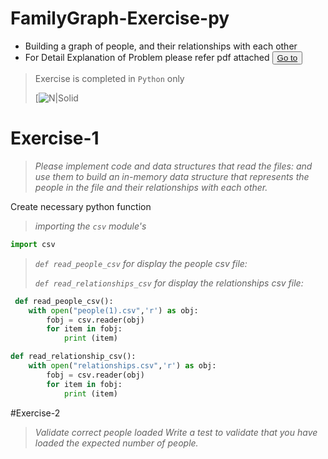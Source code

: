 # FamilyGraph-Exercise-py
- Building a graph of people, and their relationships with each other 
- For Detail Explanation of Problem please refer pdf attached <button>
    <a href="README.pdf"> Go to </a>
</button>

> Exercise is completed in `Python` only 
> 
> [![N|Solid](https://user-images.githubusercontent.com/104903815/178705703-b8842343-cded-4e49-be09-933d13e4e618.png)


# Exercise-1
> *Please implement code and data structures that read the files:*
> *and use them to build an in-memory data structure that represents the people in the file and their relationships with each other.*

Create necessary python function

> *importing the `csv` module's*

```python
import csv
```
> *`def read_people_csv` for display the people csv file:*
> 
> *`def read_relationships_csv` for display the relationships csv file:*
> 
```python
 def read_people_csv():
    with open("people(1).csv",'r') as obj:
        fobj = csv.reader(obj)
        for item in fobj:
            print (item)
```

```python
def read_relationship_csv():
    with open("relationships.csv",'r') as obj:
        fobj = csv.reader(obj)
        for item in fobj:
            print (item)
```
#Exercise-2
> *Validate correct people loaded Write a test to validate that you have loaded the expected number of people.*

            
            
            
